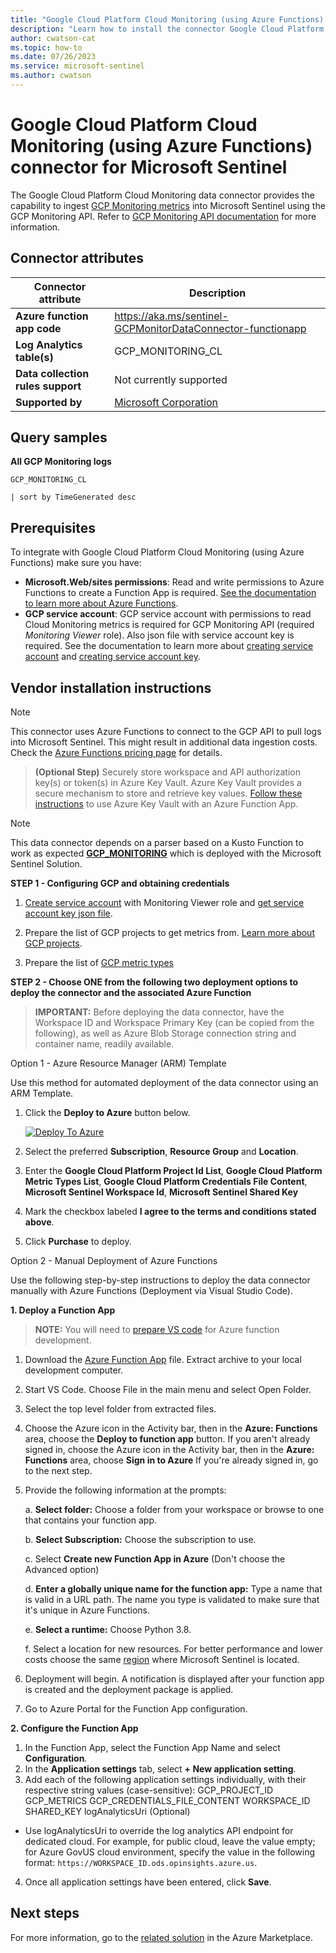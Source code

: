 ```yaml
---
title: "Google Cloud Platform Cloud Monitoring (using Azure Functions) connector for Microsoft Sentinel"
description: "Learn how to install the connector Google Cloud Platform Cloud Monitoring (using Azure Functions) to connect your data source to Microsoft Sentinel."
author: cwatson-cat
ms.topic: how-to
ms.date: 07/26/2023
ms.service: microsoft-sentinel
ms.author: cwatson
---
```


# Google Cloud Platform Cloud Monitoring (using Azure Functions) connector for Microsoft Sentinel

The Google Cloud Platform Cloud Monitoring data connector provides the capability to ingest [GCP Monitoring metrics](https://cloud.google.com/monitoring/api/metrics_gcp) into Microsoft Sentinel using the GCP Monitoring API. Refer to [GCP Monitoring API documentation](https://cloud.google.com/monitoring/api/v3) for more information.

## Connector attributes

| Connector attribute | Description |
| --- | --- |
| **Azure function app code** | https://aka.ms/sentinel-GCPMonitorDataConnector-functionapp |
| **Log Analytics table(s)** | GCP_MONITORING_CL<br/> |
| **Data collection rules support** | Not currently supported |
| **Supported by** | [Microsoft Corporation](https://support.microsoft.com) |

## Query samples

**All GCP Monitoring logs**
   ```kusto
GCP_MONITORING_CL

   | sort by TimeGenerated desc
   ```



## Prerequisites

To integrate with Google Cloud Platform Cloud Monitoring (using Azure Functions) make sure you have: 

- **Microsoft.Web/sites permissions**: Read and write permissions to Azure Functions to create a Function App is required. [See the documentation to learn more about Azure Functions](/azure/azure-functions/).
- **GCP service account**: GCP service account with permissions to read Cloud Monitoring metrics is required for GCP Monitoring API (required *Monitoring Viewer* role). Also json file with service account key is required. See the documentation to learn more about [creating service account](https://cloud.google.com/iam/docs/creating-managing-service-accounts) and [creating service account key](https://cloud.google.com/iam/docs/creating-managing-service-account-keys).


## Vendor installation instructions


> [!NOTE]
   >  This connector uses Azure Functions to connect to the GCP API to pull logs into Microsoft Sentinel. This might result in additional data ingestion costs. Check the [Azure Functions pricing page](https://azure.microsoft.com/pricing/details/functions/) for details.


>**(Optional Step)** Securely store workspace and API authorization key(s) or token(s) in Azure Key Vault. Azure Key Vault provides a secure mechanism to store and retrieve key values. [Follow these instructions](/azure/app-service/app-service-key-vault-references) to use Azure Key Vault with an Azure Function App.


> [!NOTE]
   >  This data connector depends on a parser based on a Kusto Function to work as expected [**GCP_MONITORING**](https://aka.ms/sentinel-GCPMonitorDataConnector-parser) which is deployed with the Microsoft Sentinel Solution.


**STEP 1 - Configuring GCP and obtaining credentials**

1. [Create service account](https://cloud.google.com/iam/docs/creating-managing-service-accounts) with Monitoring Viewer role and [get service account key json file](https://cloud.google.com/iam/docs/creating-managing-service-account-keys).

2. Prepare the list of GCP projects to get metrics from. [Learn more about GCP projects](https://cloud.google.com/resource-manager/docs/cloud-platform-resource-hierarchy).

3. Prepare the list of [GCP metric types](https://cloud.google.com/monitoring/api/metrics_gcp)


**STEP 2 - Choose ONE from the following two deployment options to deploy the connector and the associated Azure Function**

>**IMPORTANT:** Before deploying the data connector, have the Workspace ID and Workspace Primary Key (can be copied from the following), as well as Azure Blob Storage connection string and container name, readily available.



Option 1 - Azure Resource Manager (ARM) Template

Use this method for automated deployment of the data connector using an ARM Template.

1. Click the **Deploy to Azure** button below. 

	[![Deploy To Azure](https://aka.ms/deploytoazurebutton)](https://aka.ms/sentinel-GCPMonitorDataConnector-azuredeploy)
2. Select the preferred **Subscription**, **Resource Group** and **Location**. 
3. Enter the **Google Cloud Platform Project Id List**, **Google Cloud Platform Metric Types List**, **Google Cloud Platform Credentials File Content**, **Microsoft Sentinel Workspace Id**, **Microsoft Sentinel Shared Key**
4. Mark the checkbox labeled **I agree to the terms and conditions stated above**.
5. Click **Purchase** to deploy.

Option 2 - Manual Deployment of Azure Functions

Use the following step-by-step instructions to deploy the data connector manually with Azure Functions (Deployment via Visual Studio Code).


**1. Deploy a Function App**

> **NOTE:** You will need to [prepare VS code](/azure/azure-functions/create-first-function-vs-code-python) for Azure function development.

1. Download the [Azure Function App](https://aka.ms/sentinel-GCPMonitorDataConnector-functionapp) file. Extract archive to your local development computer.
2. Start VS Code. Choose File in the main menu and select Open Folder.
3. Select the top level folder from extracted files.
4. Choose the Azure icon in the Activity bar, then in the **Azure: Functions** area, choose the **Deploy to function app** button.
If you aren't already signed in, choose the Azure icon in the Activity bar, then in the **Azure: Functions** area, choose **Sign in to Azure**
If you're already signed in, go to the next step.
5. Provide the following information at the prompts:

	a. **Select folder:** Choose a folder from your workspace or browse to one that contains your function app.

	b. **Select Subscription:** Choose the subscription to use.

	c. Select **Create new Function App in Azure** (Don't choose the Advanced option)

	d. **Enter a globally unique name for the function app:** Type a name that is valid in a URL path. The name you type is validated to make sure that it's unique in Azure Functions.

	e. **Select a runtime:** Choose Python 3.8.

	f. Select a location for new resources. For better performance and lower costs choose the same [region](https://azure.microsoft.com/regions/) where Microsoft Sentinel is located.

6. Deployment will begin. A notification is displayed after your function app is created and the deployment package is applied.
7. Go to Azure Portal for the Function App configuration.


**2. Configure the Function App**

1. In the Function App, select the Function App Name and select **Configuration**.
2. In the **Application settings** tab, select **+ New application setting**.
3. Add each of the following application settings individually, with their respective string values (case-sensitive): 
		GCP_PROJECT_ID
		GCP_METRICS
		GCP_CREDENTIALS_FILE_CONTENT
		WORKSPACE_ID
		SHARED_KEY
		logAnalyticsUri (Optional)
 - Use logAnalyticsUri to override the log analytics API endpoint for dedicated cloud. For example, for public cloud, leave the value empty; for Azure GovUS cloud environment, specify the value in the following format: `https://WORKSPACE_ID.ods.opinsights.azure.us`. 
4. Once all application settings have been entered, click **Save**.



## Next steps

For more information, go to the [related solution](https://azuremarketplace.microsoft.com/en-us/marketplace/apps/azuresentinel.azure-sentinel-solution-gcpmonitoring?tab=Overview) in the Azure Marketplace.
